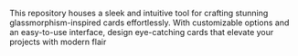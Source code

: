 This repository houses a sleek and intuitive tool for crafting stunning glassmorphism-inspired cards effortlessly. With customizable options and an easy-to-use interface, design eye-catching cards that elevate your projects with modern flair
